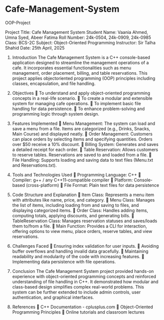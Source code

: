 # Cafe-Management-System
OOP-Project

Project Title: Cafe Management System
Student Name: Vaania Ahmed, Umna Syed, Abeer Fatima
Roll Number: 24k-0504, 24k-0909, 24k-0985
Class: BCS-2C
Subject: Object-Oriented Programming
Instructor: Sir Talha Shahid
Date: 25th April, 2025

1. Introduction
The Cafe Management System is a C++ console-based application designed to streamline the
management operations of a cafe. It incorporates essential functionalities such as menu
management, order placement, billing, and table reservations. This project applies objectoriented programming (OOP) principles including classes, encapsulation, and file handling.

2. Objectives
 To understand and apply object-oriented programming concepts in a real-life scenario.  To create a modular and extensible system for managing cafe operations.  To implement basic file handling for data persistence.  To enhance problem-solving and programming logic through system design.

3. Features Implemented
 Menu Management: The system can load and save a menu from a file. Items are
categorized (e.g., Drinks, Snacks, Main Course) and displayed neatly.  Order Management: Customers can place orders by selecting items and specifying
quantities. Orders over $50 receive a 10% discount.  Billing System: Generates and saves a detailed receipt for each order.  Table Reservation: Allows customers to reserve tables. Reservations are saved to and
loaded from a file.  File Handling: Supports loading and saving data to text files (Menu.txt and
Reservations.txt).

4. Tools and Technologies Used
 Programming Language: C++
 Compiler: g++ / any C++11-compatible compiler  Platform: Console-based (cross-platform)  File Format: Plain text files for data persistence

5. Code Structure and Explanation
 Item Class: Represents a menu item with attributes like name, price, and category.  Menu Class: Manages the list of items, including loading from and saving to files, and
displaying categorized items.  Order Class: Handles adding items, computing totals, applying discounts, and
generating bills.  TableReservation Class: Manages reservation statuses and saves/loads them to/from a
file.  Main Function: Provides a CLI for interaction, offering options to view menu, place
orders, reserve tables, and view reservations.

6. Challenges Faced
 Ensuring index validation for user inputs.  Avoiding buffer overflows and handling invalid data gracefully.  Maintaining readability and modularity of the code with increasing features.  Implementing data persistence with file operations.

7. Conclusion
The Cafe Management System project provided hands-on experience with object-oriented
programming concepts and reinforced understanding of file handling in C++. It demonstrated
how modular and class-based design simplifies complex real-world problems. This system can
be further extended to include admin controls, user authentication, and graphical interfaces.

9. References
 C++ Documentation - cplusplus.com
 Object-Oriented Programming Principles
 Online tutorials and classroom lectures
